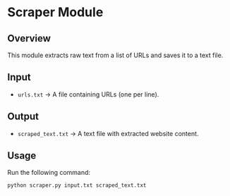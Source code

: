 # Scraper Module

## Overview
This module extracts raw text from a list of URLs and saves it to a text file.

## Input
- `urls.txt` → A file containing URLs (one per line).

## Output
- `scraped_text.txt` → A text file with extracted website content.

## Usage
Run the following command:
```bash
python scraper.py input.txt scraped_text.txt
